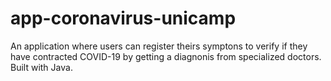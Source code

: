 # app-coronavirus-unicamp

An application where users can register theirs symptons to verify if they have contracted COVID-19 by getting a diagnonis from specialized doctors. Built with Java.
